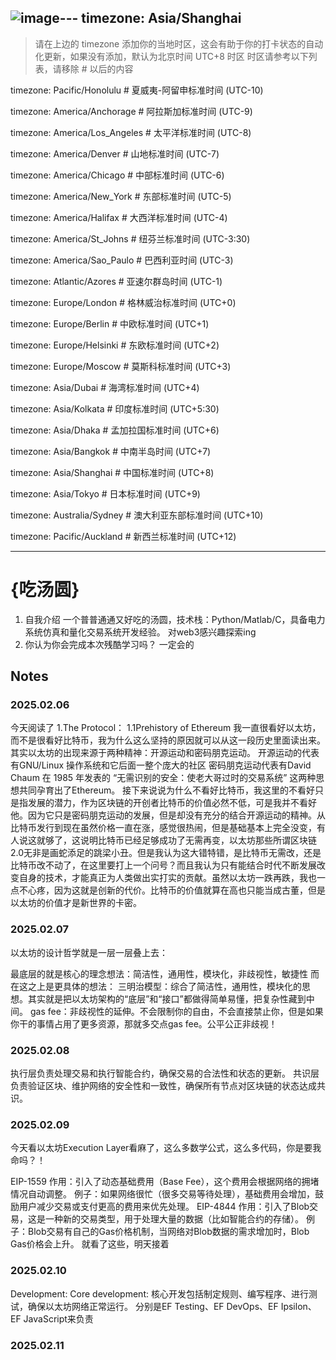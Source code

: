 ![image](https://github.com/user-attachments/assets/e15ce18d-6e51-4356-b5f9-0fa40991bb56)---
timezone: Asia/Shanghai
---

> 请在上边的 timezone 添加你的当地时区，这会有助于你的打卡状态的自动化更新，如果没有添加，默认为北京时间 UTC+8 时区
> 时区请参考以下列表，请移除 # 以后的内容

timezone: Pacific/Honolulu # 夏威夷-阿留申标准时间 (UTC-10)

timezone: America/Anchorage # 阿拉斯加标准时间 (UTC-9)

timezone: America/Los_Angeles # 太平洋标准时间 (UTC-8)

timezone: America/Denver # 山地标准时间 (UTC-7)

timezone: America/Chicago # 中部标准时间 (UTC-6)

timezone: America/New_York # 东部标准时间 (UTC-5)

timezone: America/Halifax # 大西洋标准时间 (UTC-4)

timezone: America/St_Johns # 纽芬兰标准时间 (UTC-3:30)

timezone: America/Sao_Paulo # 巴西利亚时间 (UTC-3)

timezone: Atlantic/Azores # 亚速尔群岛时间 (UTC-1)

timezone: Europe/London # 格林威治标准时间 (UTC+0)

timezone: Europe/Berlin # 中欧标准时间 (UTC+1)

timezone: Europe/Helsinki # 东欧标准时间 (UTC+2)

timezone: Europe/Moscow # 莫斯科标准时间 (UTC+3)

timezone: Asia/Dubai # 海湾标准时间 (UTC+4)

timezone: Asia/Kolkata # 印度标准时间 (UTC+5:30)

timezone: Asia/Dhaka # 孟加拉国标准时间 (UTC+6)

timezone: Asia/Bangkok # 中南半岛时间 (UTC+7)

timezone: Asia/Shanghai # 中国标准时间 (UTC+8)

timezone: Asia/Tokyo # 日本标准时间 (UTC+9)

timezone: Australia/Sydney # 澳大利亚东部标准时间 (UTC+10)

timezone: Pacific/Auckland # 新西兰标准时间 (UTC+12)

---

# {吃汤圆}

1. 自我介绍   一个普普通通又好吃的汤圆，技术栈：Python/Matlab/C，具备电力系统仿真和量化交易系统开发经验。  对web3感兴趣探索ing
2. 你认为你会完成本次残酷学习吗？ 一定会的

## Notes

<!-- Content_START -->

### 2025.02.06

今天阅读了
1.The Protocol：
1.1Prehistory of Ethereum
我一直很看好以太坊，而不是很看好比特币，我为什么这么坚持的原因就可以从这一段历史里面读出来。
其实以太坊的出现来源于两种精神：开源运动和密码朋克运动。
开源运动的代表有GNU/Linux 操作系统和它后面一整个庞大的社区
密码朋克运动代表有David Chaum 在 1985 年发表的 “无需识别的安全：使老大哥过时的交易系统”
这两种思想共同孕育出了Ethereum。
接下来说说为什么不看好比特币，我这里的不看好只是指发展的潜力，作为区块链的开创者比特币的价值必然不低，可是我并不看好他。因为它只是密码朋克运动的发展，但是却没有充分的结合开源运动的精神。从比特币发行到现在虽然价格一直在涨，感觉很热闹，但是基础基本上完全没变，有人说这就够了，这说明比特币已经足够成功了无需再变，以太坊那些所谓区块链2.0无非是画蛇添足的跳梁小丑。但是我认为这大错特错，是比特币无需改，还是比特币改不动了，在这里要打上一个问号？而且我认为只有能结合时代不断发展改变自身的技术，才能真正为人类做出实打实的贡献。虽然以太坊一跌再跌，我也一点不心疼，因为这就是创新的代价。比特币的价值就算在高也只能当成古董，但是以太坊的价值才是新世界的卡密。

### 2025.02.07
以太坊的设计哲学就是一层一层叠上去：

最底层的就是核心的理念想法：简洁性，通用性，模块化，非歧视性，敏捷性
而在这之上是更具体的想法：
三明治模型：综合了简洁性，通用性，模块化的思想。其实就是把以太坊架构的“底层”和“接口”都做得简单易懂，把复杂性藏到中间。
gas fee：非歧视性的延伸。不会限制你的自由，不会直接禁止你，但是如果你干的事情占用了更多资源，那就多交点gas fee。公平公正非歧视！

### 2025.02.08
执行层负责处理交易和执行智能合约，确保交易的合法性和状态的更新。
共识层负责验证区块、维护网络的安全性和一致性，确保所有节点对区块链的状态达成共识。
### 2025.02.09
今天看以太坊Execution Layer看麻了，这么多数学公式，这么多代码，你是要我命吗？！

EIP-1559
作用：引入了动态基础费用（Base Fee），这个费用会根据网络的拥堵情况自动调整。
例子：如果网络很忙（很多交易等待处理），基础费用会增加，鼓励用户减少交易或支付更高的费用来优先处理。
EIP-4844
作用：引入了Blob交易，这是一种新的交易类型，用于处理大量的数据（比如智能合约的存储）。
例子：Blob交易有自己的Gas价格机制，当网络对Blob数据的需求增加时，Blob Gas价格会上升。
就看了这些，明天接着
### 2025.02.10
Development:
Core development:
核心开发包括制定规则、编写程序、进行测试，确保以太坊网络正常运行。
分别是EF Testing、EF DevOps、EF Ipsilon、EF JavaScript来负责

### 2025.02.11

<!-- Content_END -->
